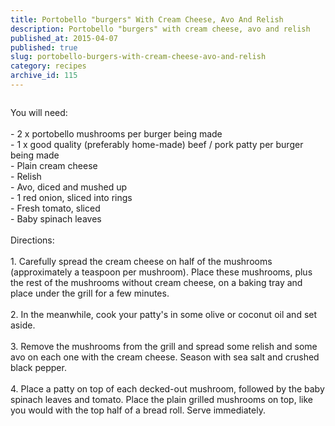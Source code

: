```yaml
---
title: Portobello "burgers" With Cream Cheese, Avo And Relish
description: Portobello "burgers" with cream cheese, avo and relish
published_at: 2015-04-07
published: true
slug: portobello-burgers-with-cream-cheese-avo-and-relish
category: recipes
archive_id: 115
---
```


<div><img src="/assets/images/articles/portobello_burger.jpg" alt=""><p class="caption"></p>You will need:<br><br>
- 2 x portobello mushrooms per burger being made<br>
- 1 x good quality (preferably home-made) beef / pork patty per burger being made <br>
- Plain cream cheese<br>
- Relish<br>
- Avo, diced and mushed up<br>
- 1 red onion, sliced into rings<br>
- Fresh tomato, sliced<br>
- Baby spinach leaves<br><br>
Directions:<br><br>
1. Carefully spread the cream cheese  on half of the mushrooms (approximately a teaspoon per mushroom). Place these mushrooms, plus the rest of the mushrooms without cream cheese, on a baking tray and place under the grill for a few minutes. <br><br>
2. In the meanwhile, cook your patty's in some olive or coconut oil and set aside.<br><br>
3. Remove the mushrooms from the grill and spread some relish and some avo on each one with the cream cheese. Season with sea salt and crushed black pepper.<br><br>
4. Place a patty on top of each decked-out mushroom, followed by the baby spinach leaves and tomato. Place the plain grilled mushrooms on top, like you would with the top half of a bread roll. Serve immediately.</div>
